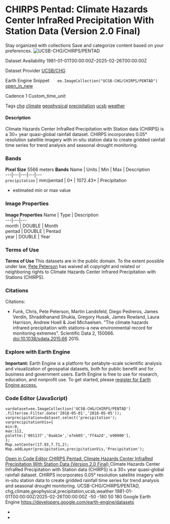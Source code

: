  
#  CHIRPS Pentad: Climate Hazards Center InfraRed Precipitation With Station Data (Version 2.0 Final) 
Stay organized with collections  Save and categorize content based on your preferences. 
![UCSB-CHG/CHIRPS/PENTAD](https://developers.google.com/earth-engine/datasets/images/UCSB-CHG/UCSB-CHG_CHIRPS_PENTAD_sample.png) 

Dataset Availability
    1981-01-01T00:00:00Z–2025-02-26T00:00:00Z 

Dataset Provider
     [ UCSB/CHG ](https://chc.ucsb.edu/data/chirps) 

Earth Engine Snippet
     `    ee.ImageCollection("UCSB-CHG/CHIRPS/PENTAD")   ` [ open_in_new ](https://code.earthengine.google.com/?scriptPath=Examples:Datasets/UCSB-CHG/UCSB-CHG_CHIRPS_PENTAD) 

Cadence
    1 Custom_time_unit 

Tags
     [chg](https://developers.google.com/earth-engine/datasets/tags/chg) [climate](https://developers.google.com/earth-engine/datasets/tags/climate) [geophysical](https://developers.google.com/earth-engine/datasets/tags/geophysical) [precipitation](https://developers.google.com/earth-engine/datasets/tags/precipitation) [ucsb](https://developers.google.com/earth-engine/datasets/tags/ucsb) [weather](https://developers.google.com/earth-engine/datasets/tags/weather)
#### Description
Climate Hazards Center InfraRed Precipitation with Station data (CHIRPS) is a 30+ year quasi-global rainfall dataset. CHIRPS incorporates 0.05° resolution satellite imagery with in-situ station data to create gridded rainfall time series for trend analysis and seasonal drought monitoring.
### Bands
**Pixel Size** 5566 meters 
**Bands**
Name | Units | Min | Max | Description  
---|---|---|---|---  
`precipitation` | mm/pentad |  0*  |  1072.43*  | Precipitation  
* estimated min or max value 
### Image Properties
**Image Properties**
Name | Type | Description  
---|---|---  
month | DOUBLE | Month  
pentad | DOUBLE | Pentad  
year | DOUBLE | Year  
### Terms of Use
**Terms of Use**
This datasets are in the public domain. To the extent possible under law, [Pete Peterson](https://chc.ucsb.edu/people/pete-peterson) has waived all copyright and related or neighboring rights to Climate Hazards Center Infrared Precipitation with Stations (CHIRPS).
### Citations
Citations:
  * Funk, Chris, Pete Peterson, Martin Landsfeld, Diego Pedreros, James Verdin, Shraddhanand Shukla, Gregory Husak, James Rowland, Laura Harrison, Andrew Hoell & Joel Michaelsen. "The climate hazards infrared precipitation with stations-a new environmental record for monitoring extremes". Scientific Data 2, 150066. [doi:10.1038/sdata.2015.66](https://doi.org/10.1038/sdata.2015.66) 2015.


### Explore with Earth Engine
**Important:** Earth Engine is a platform for petabyte-scale scientific analysis and visualization of geospatial datasets, both for public benefit and for business and government users. Earth Engine is free to use for research, education, and nonprofit use. To get started, please [register for Earth Engine access.](https://console.cloud.google.com/earth-engine)
### Code Editor (JavaScript)
```
vardataset=ee.ImageCollection('UCSB-CHG/CHIRPS/PENTAD')
.filter(ee.Filter.date('2018-05-01','2018-05-05'));
varprecipitation=dataset.select('precipitation');
varprecipitationVis={
min:0,
max:112,
palette:['001137','0aab1e','e7eb05','ff4a2d','e90000'],
};
Map.setCenter(17.93,7.71,2);
Map.addLayer(precipitation,precipitationVis,'Precipitation');
```
[ Open in Code Editor ](https://code.earthengine.google.com/?scriptPath=Examples:Datasets/UCSB-CHG/UCSB-CHG_CHIRPS_PENTAD)
[ CHIRPS Pentad: Climate Hazards Center InfraRed Precipitation With Station Data (Version 2.0 Final) ](https://developers.google.com/earth-engine/datasets/catalog/UCSB-CHG_CHIRPS_PENTAD)
Climate Hazards Center InfraRed Precipitation with Station data (CHIRPS) is a 30+ year quasi-global rainfall dataset. CHIRPS incorporates 0.05° resolution satellite imagery with in-situ station data to create gridded rainfall time series for trend analysis and seasonal drought monitoring.
UCSB-CHG/CHIRPS/PENTAD, chg,climate,geophysical,precipitation,ucsb,weather 
1981-01-01T00:00:00Z/2025-02-26T00:00:00Z
-50 -180 50 180 
Google Earth Engine
https://developers.google.com/earth-engine/datasets
  * [ ](https://doi.org/https://chc.ucsb.edu/data/chirps)
  * [ ](https://doi.org/https://developers.google.com/earth-engine/datasets/catalog/UCSB-CHG_CHIRPS_PENTAD)


